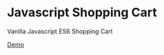 # Javascript Shopping Cart
Vanilla Javascript ES6 Shopping Cart

[Demo](http://catalin.work/portfolio/js-shopping-cart)
